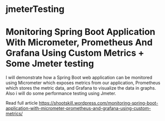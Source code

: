 # jmeterTesting

# Monitoring Spring Boot Application With Micrometer, Prometheus And Grafana Using Custom Metrics + Some Jmeter testing

I will demonstrate how a Spring Boot web application can be monitored using Micrometer which exposes metrics from our application, Prometheus which stores the metric data, and Grafana to visualize the data in graphs.
Also i will do some performance testing using Jmeter.

Read full article https://shootskill.wordpress.com/monitoring-spring-boot-application-with-micrometer-prometheus-and-grafana-using-custom-metrics/